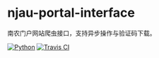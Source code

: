 <!DOCTYPE html PUBLIC "-//W3C//DTD HTML 4.01 Transitional//EN">
<h1>njau-portal-interface</h1>

南农门户网站爬虫接口，支持异步操作与验证码下载。

<a href="https://www.python.org/"><img alt="Python" src="https://img.shields.io/badge/Python-3.10-blue.svg?style=flat-square"/></a>
<a href="https://github.com/spongxin/njau-portal-interface"><img alt="Travis CI" src="https://img.shields.io/github/license/spongxin/njau-portal-interface.svg?style=flat-square"/></a>
